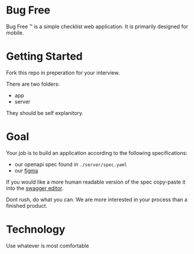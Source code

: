 # Bug Free

Bug Free :tm: is a simple checklist web application.
It is primarily designed for mobile.

# Getting Started

Fork this repo in preperation for your interview.

There are two folders:

- app
- server

They should be self explanitory.

# Goal

Your job is to build an application according to the following specifications:

- our openapi spec found in `./server/spec.yaml`
- our [figma](https://www.figma.com/design/VdPxX5j1v7bdZ1xAxBosD4/To-do-list?node-id=1-2&t=uGeU8WId2BW7FAVC-1)

If you would like a more human readable version of the spec copy-paste it into the [swagger editor](https://editor.swagger.io).

Dont rush, do what you can. We are more interested in your process than a finished product.

# Technology

Use whatever is most comfortable
